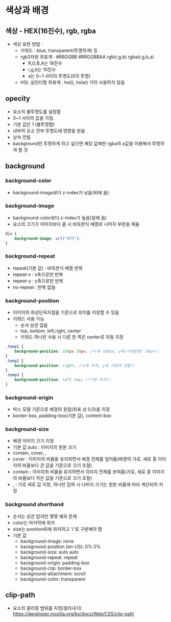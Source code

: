 # 색상과 배경

## 색상 - HEX(16진수), rgb, rgba

- 색상 표현 방법 :
    - 키워드 : blue, transparent(투명하게) 등
    - rgb3차원 좌표계 : #RRGGBB #RRGGBBAA rgb(r,g,b) rgba(r,g,b,a)
        - R,G,B,A는 16진수
        - r,g,b는 10진수
        - a는 0~1 사이의 투명도(0이 투명)
    - HSL 실린더형 좌표계 : hsl(), hsla() 거의 사용하지 않음

## opecity

- 요소의 불투명도를 설정함
- 0~1 사이의 값을 가짐.
- 기본 값은 1 (불투명함)
- 내부의 요소 전부 투명도에 영향을 받음
- 상속 안됨
- background만 투명하게 하고 싶으면 해당 값에만 rgba의 a값을 이용해서 투명하게 할 것

## background

### background-color

- background-image보다 z-index가 낮음(뒤에 옴)

### background-image

- background-color보다 z-index가 높음(앞에 옴)
- 요소의 크기가 이미지보다 클 시 바둑판식 배열로 나머지 부분을 채움

```css
div {
	background-image: url("위치");
}
```

### background-repeat

- repeat(기본 값) : 바둑판식 배열 반복
- repeat-x : x축으로만 반복
- repeat-y : y축으로만 반복
- no-repeat : 반복 없음

### background-position

- 이미지의 좌상단꼭지점을 기준으로 위치를 지정할 수 있음
- 키워드 사용 가능
    - 순서 상관 없음
    - top, bottom, left,right, center
    - 키워드 하나만 사용 시 다른 한 쪽은 center로 자동 지정

```css
.temp1 {
	background-position: 100px 20px; /*x축 100px, y축(아래방향) 20px*/
}
.temp2 {
	background-position: right; /*x축 우측, y축 가운데 정렬*/
}
.temp3 {
	background-position: left top; /*기본 위치*/
}
```

### background-origin

- 박스 모델 기준으로 배경의 원점(좌표 상 0,0)을 지정
- border-box, padding-box(기본 값), content-box

### background-size

- 배경 이미지 크기 지정
- 기본 값 auto : 이미지의 원본 크기
- contain, cover, <length>, <percentage>
- cover : 이미지의 비율을 유지하면서 배경 전체를 덮어줌(배경의 가로, 세로 중 이미지의 비율보다 큰 값을 기준으로 크기 조절)
- contain : 이미지의 비율을 유지하면서 이미지 전체를 보여줌(가로, 세로 중 이미지의 비율보다 작은 값을 기준으로 크기 조절)
- <length>, <percentage> : 가로 세로 값 지정, 하나만 입력 시 나머지 크기는 원본 비율에 따라 계산되어 지정

### background shorthand

- 순서는 상관 없지만 몇몇 예외 존재
- color는 마지막에 위치
- size는 position뒤에 위치하고 '/'로 구분해야 함
- 기본 값
    - background-image: none
    - background-position (en-US): 0% 0%
    - background-size: auto auto
    - background-repeat: repeat
    - background-origin: padding-box
    - background-clip: border-box
    - background-attachment: scroll
    - background-color: transparent

## clip-path
- 요소의 클리핑 범위를 지정(잘라내기)
https://developer.mozilla.org/ko/docs/Web/CSS/clip-path